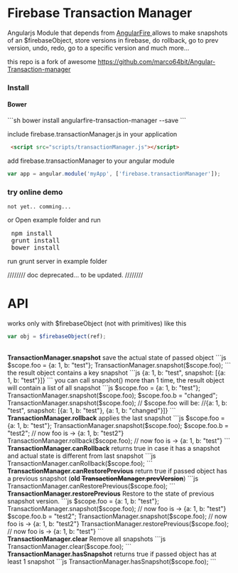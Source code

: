 Firebase Transaction Manager
================================================
Angularjs Module that depends from <a href="https://www.firebase.com/docs/web/libraries/angular/" target="_blank"> AngularFire </a> allows to make snapshots of an $firebaseObject, store versions in firebase, do rollback, go to prev version, undo, redo, go to a specific version and much more...

this repo is a fork of awesome https://github.com/marco64bit/Angular-Transaction-manager

<h3>Install</h3>

<h4>Bower</h4>
```sh
bower install angularfire-transaction-manager --save
```

include firebase.transactionManager.js in your application

```html
 <script src="scripts/transactionManager.js"></script>
```

add firebase.transactionManager to your angular module

```js
var app = angular.module('myApp', ['firebase.transactionManager']);
```


<h3> try online demo </h3>

`not yet.. comming...`

or Open example folder and run
<pre>
 npm install
 grunt install
 bower install
</pre>

run grunt server in example folder


//////// doc deprecated... to be updated. ////////

<h1>API</h1>

works only with $firebaseObject (not with primitives) like this
```js
var obj = $firebaseObject(ref);
```
<br>
<b>TransactionManager.snapshot</b>
save the actual state of passed object
```js
$scope.foo = {a: 1, b: "test"};
TransactionManager.snapshot($scope.foo);
```
the result object contains a key snapshot
```js
{a: 1, b: "test", snapshot: [{a: 1, b: "test"}]}
```
you can call snapshot() more than 1 time, the result object will contain a list of all snapshot
```js
$scope.foo = {a: 1, b: "test"};
TransactionManager.snapshot($scope.foo);
$scope.foo.b = "changed";
TransactionManager.snapshot($scope.foo);
// $scope.foo will be:
//{a: 1, b: "test", snapshot: [{a: 1, b: "test"}, {a: 1, b: "changed"}]}
```

<br>
<b>TransactionManager.rollback</b>
applies the last snapshot
```js
$scope.foo = {a: 1, b: "test"};
TransactionManager.snapshot($scope.foo);
$scope.foo.b = "test2"; // now foo is ->  {a: 1, b: "test2"}
TransactionManager.rollback($scope.foo);
// now foo is ->  {a: 1, b: "test"}
```

<br>
<b>TransactionManager.canRollback</b>
returns true in case it has a snapshot and actual state is different from last snapshot
```js
TransactionManager.canRollback($scope.foo);
```

<br>
<b>TransactionManager.canRestorePrevious</b>
return true if passed object has a previous snapshot (<b>old <del>TransactionManager.prevVersion</del></b>)
```js
TransactionManager.canRestorePrevious($scope.foo);
```

<br>
<b>TransactionManager.restorePrevious</b>
Restore to the state of previous snapshot version.
```js
$scope.foo = {a: 1, b: "test"};
TransactionManager.snapshot($scope.foo); // now foo is -> {a: 1, b: "test"}
$scope.foo.b = "test2";
TransactionManager.snapshot($scope.foo); // now foo is -> {a: 1, b: "test2"}
TransactionManager.restorePrevious($scope.foo);
// now foo is ->  {a: 1, b: "test"}
```

<br>
<b>TransactionManager.clear</b>
Remove all snapshots
```js
TransactionManager.clear($scope.foo);
```
<br>
<b>TransactionManager.hasSnapshot</b>
returns true if passed object has at least 1 snapshot
```js
TransactionManager.hasSnapshot($scope.foo);
```
